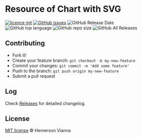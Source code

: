 # Resource of Chart with SVG

[![licence mit](https://img.shields.io/badge/license-MIT-blue.svg?style=flat-square)](http://hemersonvianna.mit-license.org/)
[![GitHub issues](https://img.shields.io/github/issues/org-victorinox/resource-svg-chart.svg)](https://github.com/org-victorinox/resource-svg-chart/issues)
![GitHub Release Date](https://img.shields.io/github/release-date/org-victorinox/resource-svg-chart.svg)
![GitHub top language](https://img.shields.io/github/languages/top/org-victorinox/resource-svg-chart.svg)
![GitHub repo size](https://img.shields.io/github/repo-size/org-victorinox/resource-svg-chart.svg)
![GitHub All Releases](https://img.shields.io/github/downloads/org-victorinox/resource-svg-chart/total.svg)

## Contributing

- Fork it!
- Create your feature branch: `git checkout -b my-new-feature`
- Commit your changes: `git commit -m 'Add some feature'`
- Push to the branch: `git push origin my-new-feature`
- Submit a pull request

## Log

Check [Releases](https://github.com/org-victorinox/resource-svg-chart/releases) for detailed changelog.

## License

[MIT license](http://hemersonvianna.mit-license.org/) © Hemerson Vianna
